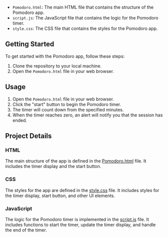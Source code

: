 
- `Pomodoro.html`: The main HTML file that contains the structure of the Pomodoro app.
- `script.js`: The JavaScript file that contains the logic for the Pomodoro timer.
- `style.css`: The CSS file that contains the styles for the Pomodoro app.

## Getting Started

To get started with the Pomodoro app, follow these steps:

1. Clone the repository to your local machine.
2. Open the `Pomodoro.html` file in your web browser.

## Usage

1. Open the `Pomodoro.html` file in your web browser.
2. Click the "start" button to begin the Pomodoro timer.
3. The timer will count down from the specified minutes.
4. When the timer reaches zero, an alert will notify you that the session has ended.

## Project Details

### HTML

The main structure of the app is defined in the [Pomodoro.html](Pomodoro.html) file. It includes the timer display and the start button.

### CSS

The styles for the app are defined in the [style.css](style.css) file. It includes styles for the timer display, start button, and other UI elements.

### JavaScript

The logic for the Pomodoro timer is implemented in the [script.js](script.js) file. It includes functions to start the timer, update the timer display, and handle the end of the timer.


